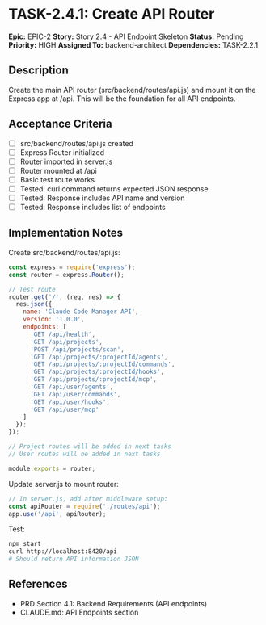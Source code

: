 # TASK-2.4.1: Create API Router

**Epic:** EPIC-2
**Story:** Story 2.4 - API Endpoint Skeleton
**Status:** Pending
**Priority:** HIGH
**Assigned To:** backend-architect
**Dependencies:** TASK-2.2.1

## Description

Create the main API router (src/backend/routes/api.js) and mount it on the Express app at /api. This will be the foundation for all API endpoints.

## Acceptance Criteria

- [ ] src/backend/routes/api.js created
- [ ] Express Router initialized
- [ ] Router imported in server.js
- [ ] Router mounted at /api
- [ ] Basic test route works
- [ ] Tested: curl command returns expected JSON response
- [ ] Tested: Response includes API name and version
- [ ] Tested: Response includes list of endpoints

## Implementation Notes

Create src/backend/routes/api.js:

```javascript
const express = require('express');
const router = express.Router();

// Test route
router.get('/', (req, res) => {
  res.json({
    name: 'Claude Code Manager API',
    version: '1.0.0',
    endpoints: [
      'GET /api/health',
      'GET /api/projects',
      'POST /api/projects/scan',
      'GET /api/projects/:projectId/agents',
      'GET /api/projects/:projectId/commands',
      'GET /api/projects/:projectId/hooks',
      'GET /api/projects/:projectId/mcp',
      'GET /api/user/agents',
      'GET /api/user/commands',
      'GET /api/user/hooks',
      'GET /api/user/mcp'
    ]
  });
});

// Project routes will be added in next tasks
// User routes will be added in next tasks

module.exports = router;
```

Update server.js to mount router:

```javascript
// In server.js, add after middleware setup:
const apiRouter = require('./routes/api');
app.use('/api', apiRouter);
```

Test:
```bash
npm start
curl http://localhost:8420/api
# Should return API information JSON
```

## References

- PRD Section 4.1: Backend Requirements (API endpoints)
- CLAUDE.md: API Endpoints section
